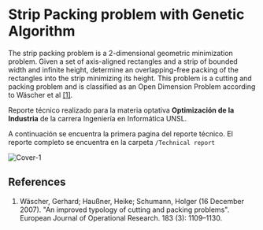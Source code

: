 # Strip Packing problem with Genetic Algorithm

The strip packing problem is a 2-dimensional geometric minimization problem. Given a set of axis-aligned rectangles and a strip of bounded width and infinite height, determine an overlapping-free packing of the rectangles into the strip minimizing its height. This problem is a cutting and packing problem and is classified as an Open Dimension Problem according to Wäscher et al [[1]](https://en.wikipedia.org/wiki/Strip_packing_problem#cite_note-1).


Reporte técnico realizado para la materia optativa **Optimización de la Industria** de la carrera Ingeniería en Informática UNSL.


A continuación se encuentra la primera pagina del reporte técnico. El reporte completo se encuentra en la carpeta ``/Technical report``

![Cover-1](https://user-images.githubusercontent.com/55523632/142952681-c1dd4874-9f01-4729-905b-de2ed696fe64.jpg)


## References
 1. Wäscher, Gerhard; Haußner, Heike; Schumann, Holger (16 December 2007). "An improved typology of cutting and packing problems". European Journal of Operational Research. 183 (3): 1109–1130.
